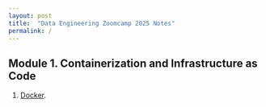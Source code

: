 ```yaml
---
layout: post
title:  "Data Engineering Zoomcamp 2025 Notes"
permalink: /
---
```

## Module 1. Containerization and Infrastructure as Code
1. [Docker](https://youngjunkim93.github.io/1_1_docker/).
